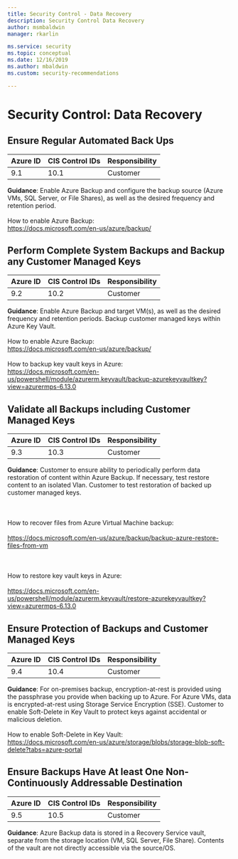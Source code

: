 ```yaml
---
title: Security Control - Data Recovery
description: Security Control Data Recovery
author: msmbaldwin
manager: rkarlin

ms.service: security
ms.topic: conceptual
ms.date: 12/16/2019
ms.author: mbaldwin
ms.custom: security-recommendations

---
```


# Security Control: Data Recovery

## Ensure Regular Automated Back Ups

| Azure ID | CIS Control IDs | Responsibility |
|--|--|--|
| 9.1 | 10.1 | Customer |

**Guidance**: Enable Azure Backup and configure the backup source (Azure VMs, SQL Server, or File Shares), as well as the desired frequency and retention period.<br><br>How to enable Azure Backup:<br>https://docs.microsoft.com/en-us/azure/backup/

## Perform Complete System Backups and Backup any Customer Managed Keys

| Azure ID | CIS Control IDs | Responsibility |
|--|--|--|
| 9.2 | 10.2 | Customer |

**Guidance**: Enable Azure Backup and target VM(s), as well as the desired frequency and retention periods. Backup customer managed keys within Azure Key Vault.<br><br>How to enable Azure Backup:<br>https://docs.microsoft.com/en-us/azure/backup/<br><br>How to backup key vault keys in Azure:<br>https://docs.microsoft.com/en-us/powershell/module/azurerm.keyvault/backup-azurekeyvaultkey?view=azurermps-6.13.0

## Validate all Backups including Customer Managed Keys

| Azure ID | CIS Control IDs | Responsibility |
|--|--|--|
| 9.3 | 10.3 | Customer |

**Guidance**: Customer to ensure ability to periodically perform data restoration of content within Azure Backup. If necessary, test restore content to an isolated Vlan. Customer to test restoration of backed up customer managed keys.<br><br><br><br>How to recover files from Azure Virtual Machine backup:<br><br>https://docs.microsoft.com/en-us/azure/backup/backup-azure-restore-files-from-vm<br><br><br><br>How to restore key vault keys in Azure:<br><br>https://docs.microsoft.com/en-us/powershell/module/azurerm.keyvault/restore-azurekeyvaultkey?view=azurermps-6.13.0

## Ensure Protection of Backups and Customer Managed Keys

| Azure ID | CIS Control IDs | Responsibility |
|--|--|--|
| 9.4 | 10.4 | Customer |

**Guidance**: For on-premises backup, encryption-at-rest is provided using the passphrase you provide when backing up to Azure. For Azure VMs, data is encrypted-at-rest using Storage Service Encryption (SSE). Customer to enable Soft-Delete in Key Vault to protect keys against accidental or malicious deletion.<br><br>How to enable Soft-Delete in Key Vault:<br>https://docs.microsoft.com/en-us/azure/storage/blobs/storage-blob-soft-delete?tabs=azure-portal

## Ensure Backups Have At least One Non-Continuously Addressable Destination

| Azure ID | CIS Control IDs | Responsibility |
|--|--|--|
| 9.5 | 10.5 | Customer |

**Guidance**: Azure Backup data is stored in a Recovery Service vault, separate from the storage location (VM, SQL Server, File Share). Contents of the vault are not directly accessible via the source/OS.

